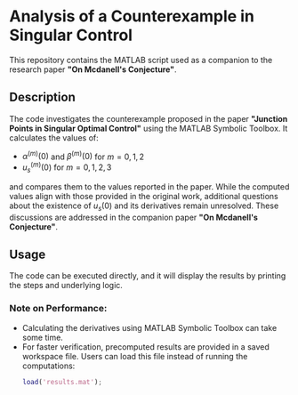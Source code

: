 # Analysis of a Counterexample in Singular Control

This repository contains the MATLAB script used as a companion to the research paper **"On Mcdanell's Conjecture"**. 

## Description

The code investigates the counterexample proposed in the paper **"Junction Points in Singular Optimal Control"** using the MATLAB Symbolic Toolbox. It calculates the values of:
- $`\alpha^{(m)}(0)`$ and $`\beta^{(m)}(0)`$ for $`m = 0, 1, 2`$
- $`u_s^{(m)}(0)`$ for $`m = 0, 1, 2, 3`$

and compares them to the values reported in the paper. While the computed values align with those provided in the original work, additional questions about the existence of $`u_s(0)`$ and its derivatives remain unresolved. These discussions are addressed in the companion paper **"On Mcdanell's Conjecture"**.

## Usage

The code can be executed directly, and it will display the results by printing the steps and underlying logic.

### Note on Performance:
- Calculating the derivatives using MATLAB Symbolic Toolbox can take some time.
- For faster verification, precomputed results are provided in a saved workspace file. Users can load this file instead of running the computations:
  ```matlab
  load('results.mat');
